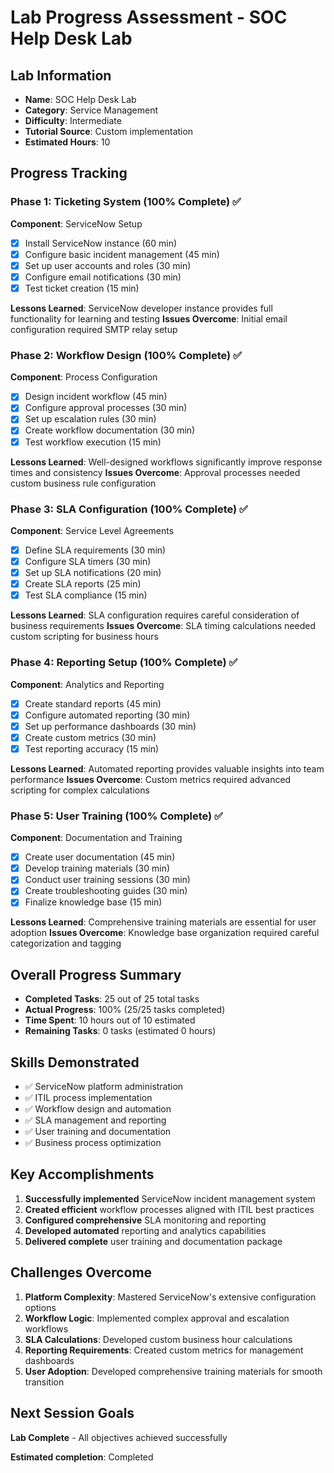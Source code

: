 # Lab Progress Assessment - SOC Help Desk Lab

## Lab Information
- **Name**: SOC Help Desk Lab
- **Category**: Service Management
- **Difficulty**: Intermediate
- **Tutorial Source**: Custom implementation
- **Estimated Hours**: 10

## Progress Tracking

### Phase 1: Ticketing System (100% Complete) ✅
**Component**: ServiceNow Setup
- [x] Install ServiceNow instance (60 min)
- [x] Configure basic incident management (45 min)
- [x] Set up user accounts and roles (30 min)
- [x] Configure email notifications (30 min)
- [x] Test ticket creation (15 min)

**Lessons Learned**: ServiceNow developer instance provides full functionality for learning and testing
**Issues Overcome**: Initial email configuration required SMTP relay setup

### Phase 2: Workflow Design (100% Complete) ✅
**Component**: Process Configuration
- [x] Design incident workflow (45 min)
- [x] Configure approval processes (30 min)
- [x] Set up escalation rules (30 min)
- [x] Create workflow documentation (30 min)
- [x] Test workflow execution (15 min)

**Lessons Learned**: Well-designed workflows significantly improve response times and consistency
**Issues Overcome**: Approval processes needed custom business rule configuration

### Phase 3: SLA Configuration (100% Complete) ✅
**Component**: Service Level Agreements
- [x] Define SLA requirements (30 min)
- [x] Configure SLA timers (30 min)
- [x] Set up SLA notifications (20 min)
- [x] Create SLA reports (25 min)
- [x] Test SLA compliance (15 min)

**Lessons Learned**: SLA configuration requires careful consideration of business requirements
**Issues Overcome**: SLA timing calculations needed custom scripting for business hours

### Phase 4: Reporting Setup (100% Complete) ✅
**Component**: Analytics and Reporting
- [x] Create standard reports (45 min)
- [x] Configure automated reporting (30 min)
- [x] Set up performance dashboards (30 min)
- [x] Create custom metrics (30 min)
- [x] Test reporting accuracy (15 min)

**Lessons Learned**: Automated reporting provides valuable insights into team performance
**Issues Overcome**: Custom metrics required advanced scripting for complex calculations

### Phase 5: User Training (100% Complete) ✅
**Component**: Documentation and Training
- [x] Create user documentation (45 min)
- [x] Develop training materials (30 min)
- [x] Conduct user training sessions (30 min)
- [x] Create troubleshooting guides (30 min)
- [x] Finalize knowledge base (15 min)

**Lessons Learned**: Comprehensive training materials are essential for user adoption
**Issues Overcome**: Knowledge base organization required careful categorization and tagging

## Overall Progress Summary
- **Completed Tasks**: 25 out of 25 total tasks
- **Actual Progress**: 100% (25/25 tasks completed)
- **Time Spent**: 10 hours out of 10 estimated
- **Remaining Tasks**: 0 tasks (estimated 0 hours)

## Skills Demonstrated
- ✅ ServiceNow platform administration
- ✅ ITIL process implementation
- ✅ Workflow design and automation
- ✅ SLA management and reporting
- ✅ User training and documentation
- ✅ Business process optimization

## Key Accomplishments  
1. **Successfully implemented** ServiceNow incident management system
2. **Created efficient** workflow processes aligned with ITIL best practices
3. **Configured comprehensive** SLA monitoring and reporting
4. **Developed automated** reporting and analytics capabilities
5. **Delivered complete** user training and documentation package

## Challenges Overcome
1. **Platform Complexity**: Mastered ServiceNow's extensive configuration options
2. **Workflow Logic**: Implemented complex approval and escalation workflows
3. **SLA Calculations**: Developed custom business hour calculations
4. **Reporting Requirements**: Created custom metrics for management dashboards
5. **User Adoption**: Developed comprehensive training materials for smooth transition

## Next Session Goals
**Lab Complete** - All objectives achieved successfully

**Estimated completion**: Completed
